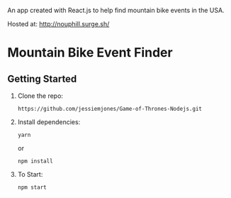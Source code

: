 An app created with React.js to help find mountain bike events in the USA.

Hosted at:
http://nouphill.surge.sh/

# Mountain Bike Event Finder
## Getting Started

1.  Clone the repo:

        https://github.com/jessiemjones/Game-of-Thrones-Nodejs.git

2.  Install dependencies:

        yarn

    or

        npm install

3.  To Start:

        npm start


